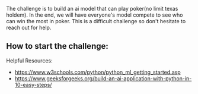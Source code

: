 The challenge is to build an ai model that can play poker(no limit texas holdem).
In the end, we will have everyone's model compete to see who can win the most in poker.
This is a difficult challenge so don't hesitate to reach out for help.

How to start the challenge:
- 

Helpful Resources:
- https://www.w3schools.com/python/python_ml_getting_started.asp
- https://www.geeksforgeeks.org/build-an-ai-application-with-python-in-10-easy-steps/
